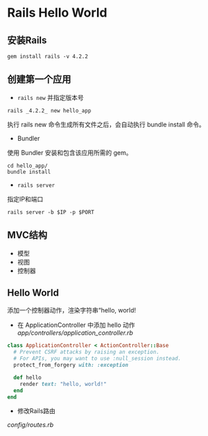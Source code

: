 # Rails Hello World

## 安装Rails

```
gem install rails -v 4.2.2
```
## 创建第一个应用

* ```rails new``` 并指定版本号

```
rails _4.2.2_ new hello_app
```
执行 rails new 命令生成所有文件之后，会自动执行 bundle install 命令。

* Bundler

使用 Bundler 安装和包含该应用所需的 gem。

```
cd hello_app/
bundle install
```

* ```rails server```

指定IP和端口
```
rails server -b $IP -p $PORT
```

## MVC结构
* 模型
* 视图
* 控制器


## Hello World

添加一个控制器动作，渲染字符串“hello, world!
* 在 ApplicationController 中添加 hello 动作
_app/controllers/application_controller.rb_
```ruby
class ApplicationController < ActionController::Base
  # Prevent CSRF attacks by raising an exception.
  # For APIs, you may want to use :null_session instead.
  protect_from_forgery with: :exception

  def hello
    render text: "hello, world!"
  end
end
```
* 修改Rails路由

_config/routes.rb_









